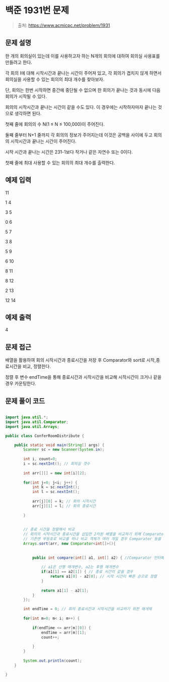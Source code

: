 # 백준 1931번 문제

> 출처: https://www.acmicpc.net/problem/1931

## 문제 설명

한 개의 회의실이 있는데 이를 사용하고자 하는 N개의 회의에 대하여 회의실 사용표를 만들려고 한다.

각 회의 I에 대해 시작시간과 끝나는 시간이 주어져 있고, 각 회의가 겹치지 않게 하면서 회의실을 사용할 수 있는 회의의 최대 개수를 찾아보자. 

단, 회의는 한번 시작하면 중간에 중단될 수 없으며 한 회의가 끝나는 것과 동시에 다음 회의가 시작될 수 있다. 

회의의 시작시간과 끝나는 시간이 같을 수도 있다. 이 경우에는 시작하자마자 끝나는 것으로 생각하면 된다.

첫째 줄에 회의의 수 N(1 ≤ N ≤ 100,000)이 주어진다. 

둘째 줄부터 N+1 줄까지 각 회의의 정보가 주어지는데 이것은 공백을 사이에 두고 회의의 시작시간과 끝나는 시간이 주어진다. 

시작 시간과 끝나는 시간은 231-1보다 작거나 같은 자연수 또는 0이다.

첫째 줄에 최대 사용할 수 있는 회의의 최대 개수를 출력한다.

## 예제 입력

11

1 4

3 5

0 6

5 7

3 8

5 9

6 10

8 11

8 12

2 13

12 14


## 예제 출력
4

## 문제 접근

배열을 활용하여 회의 시작시간과 종료시간을 저장 후 Comparator와 sort로 시작,종료시간을 비교, 정렬한다.

정렬 후 변수 endTime을 통해 종료시간과 시작시간을 비교해 시작시간이 크거나 같을 경우 카운팅한다.

## 문제 풀이 코드
```java

import java.util.*;
import java.util.Comparator;
import java.util.Arrays;

public class ConferRoomDistribute {

	public static void main(String[] args) {
		Scanner sc = new Scanner(System.in);
		
		int i, count=0;
		i = sc.nextInt(); // 회의실 갯수
		
		int arr[][] = new int[i][2]; 
		
		for(int j=0; j<i; j++) {
			int k = sc.nextInt();
			int l = sc.nextInt();
			
			arr[j][0] = k; // 회의 시작시간
		    arr[j][1] = l; // 회의 종료시간
			
		}
		
		
		// 종료 시간을 정렬해서 비교
		// 회의의 시작시간과 종료시간을 삽입한 2차원 배열을 비교하기 위해 Comparator 사용
		// 기존엔 부등호로 비교를 하나 비교 객체가 여러 개일 경우 Comparator 등을 사용
		Arrays.sort(arr, new Comparator<int[]>(){
			
			
			public int compare(int[] a1, int[] a2) { //Comparator 인터페이스를 사용하기 위해 compare 메소드 정의
				
				// a1은 선행 매개변수, a2는 후행 매개변수
				if(a1[1] == a2[1]) { // 종료 시간이 같을 경우
					return a1[0] - a2[0]; // 시작 시간이 빠른 순으로 정렬
				}
				
				return a1[1] - a2[1];
			}
		});

		int endTime = 0; // 회의 종료시간과 시작시간을 비교하기 위한 매개체
		
		for(int m=0; m< i; m++) {
			
			if(endTime <= arr[m][0]) {
				endTime = arr[m][1];
				count++;
				
			}
		}
		
		System.out.println(count);
	}

}
